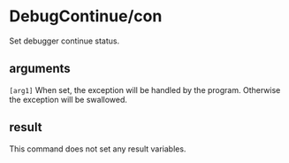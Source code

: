 # DebugContinue/con

Set debugger continue status.

## arguments

`[arg1]` When set, the exception will be handled by the program. Otherwise the exception will be swallowed.

## result

This command does not set any result variables.
